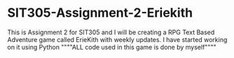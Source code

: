 # SIT305-Assignment-2-Eriekith
This is Assignment 2 for SIT305 and I will be creating a RPG Text Based Adventure game called ErieKith with weekly updates.
I have started working on it using Python
""""ALL code used in this game is done by myself""""
